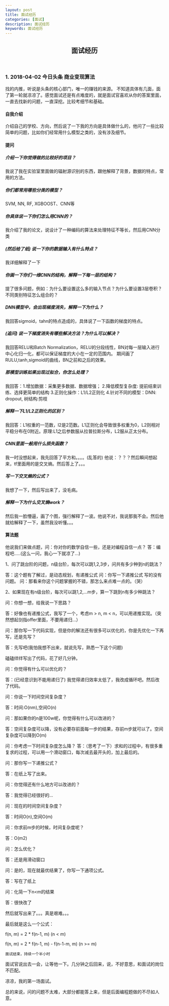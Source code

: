 ```yaml
---
layout: post
title: 面试经历
categories: [面试]
description: 面试经历
keywords: 面试经历
---
```



<h2 align = "center"> 面试经历 </h2>

<br/>

### 1. 2018-04-02  今日头条 商业变现算法

  找的内推，听说是头条的核心部门，唯一的赚钱的来源。
  不知道具体有几面，面了第一轮就凉凉了。感觉面试还是有点难度的，就是面试官喜欢从你的答案里面，一直去找新的问题，一直深挖。比较考细节和基础。

#### 自我介绍

  介绍自己的学校、方向，然后说了一下我的方向是具体做什么的，他问了一些比较简单的问题，比如你们经常用什么模型之类的，没有涉及细节。

#### 提问

##### 介绍一下你觉得做的比较好的项目？
  我说了我在实验室里面做的辐射源识别的东西，跟他解释了背景，数据的特点，常用的方法。

##### 你们都常用哪些分类的模型？
  SVM, NN, RF, XGBOOST、CNN等

##### 你具体说一下你们怎么用CNN的？
  我介绍了我的论文，说设计了一种编码的算法来处理特征不等长，然后用CNN分类

##### (然后给了纸) 说一下你的数据输入有什么特点？
  我详细解释了一下

##### 你画一下你们一维CNN的结构，解释一下每一层的结构？
  提了很多问题，例如：为什么要设置这么多的输入节点？为什么要设置3层卷积？不同类别特征怎么组合的？

##### DNN模型中，会出现梯度消失，解释一下为什么？

  我回答sigmoid，tahn的特点造成的，具体说了一下函数的梯度的特点。

##### (追问) 说一下梯度消失有哪些解决方法？为什么可以解决？

  我回答RELU和Batch Normalization，RELU的分段线性，BN对每一层输入进行中心化归一化，都可以保证梯度的大小在一定的范围内。 期间画了RULU,tanh,sigmoid的曲线，BN之前和之后的效果。

##### 那模型训练如果出现过拟合，你怎么处理？

  我回答：1.增加数据：采集更多数据、数据增强；
         2.降低模型复杂度: 提前结束训练、选择更简单的结构
         3.正则化操作：L1/L2正则化
         4.针对不同的模型：DNN: dropout, 树结构:剪枝

##### 解释一下L1/L2正则化的区别？
  我回答：L1权重的一范数，l2是2范数。L1正则化会导致很多权重为0，L2则相对平稳分布在0附近。原理:L1之后参数服从拉普拉斯分布，L2服从正太分布。

##### CNN里面一般用什么损失函数？

  我一时没想起来，我先回答了平方和。。。。(乱答的)
  他说：？？？然后瞬间想起来，tf里面用的是交叉熵。然后答上了。。。

##### 写一下交叉熵的公式？

  我想了一下，然后写出来了，没毛病。

##### 解释一下为什么交叉熵work？
  然后我一脸懵逼，画了个图，强行解释了一波。他说不对，我说那我不会。然后他就给解释了一下，虽然我没听懂。。。


#### 算法题

  他说我们来做点题，问：你对你的数学自信一些，还是对编程自信一点？
  答：编程吧.....(这么一问，我心一下就凉了...)

  1、问了跳台阶的问题，n级台阶，每次可以跳1,2,3步，问共有多少种到n的跳法？
  
  答：这个题有了解过，是动态规划，有递推公式
  问：你写一下递推公式
  写的没有问题。
  问：那看来你这个问题掌握的不错，那怎么来点难一点的。（哭）

  2、如果现在有n级台阶，每次可以跳1,2,...m步，算一下跳到n有多少种跳法？
  
  问：你想一想，给我说一下思路？
  
  答：好像也有递推公式，我写了一个，考虑m > n, m < n，可以用递推实现。（突然想起剑指offer里面，不要用递归...）
  
  问：那你写一下代码实现，但是你的解法还有很多可以优化的，你是先优化一下再写，还是先写？
  
  答：先写吧(我怕我想不出来，就说先写，熟悉一下这个问题)
  
  磕磕绊绊写出了代码，花了好几分钟。
  
  问：你觉得有什么可以优化的？
  
  答：(已经意识到不能用递归了) 我觉得递归效率太低了，我改成循环吧。然后改了代码。
  
  问：你说一下时间空间复杂度？
  
  答：时间:O(nm),空间O(n)
  
  问：那如果你的n是100w呢，你觉得有什么可以改进的？
  
  答：空间复杂度可以降，没有必要存前面每一步的结果，存前m步就可以了。空间复杂度可以降到O(m)
  
  问：你考虑一下时间复杂度怎么降？
  答：（思考了一下）求和的过程中，有很多重复求的过程，可以用一个滑动窗口，每次减去最开头的，加上最后的。
  
  问：那你写一下递推公式？
  
  答：在纸上写了出来。
  
  问：你觉得还有什么地方可以改进的？
  
  答：我觉得已经很好的...
  
  问：现在的时间空间复杂度？
  
  答：时间O(n),空间O(m)
  
  问：你求前m步的时候，时间复杂度呢？
  
  答：O(m2)
  
  问：怎么优化？
  
  答：还是用滑动窗口
  
  问：是的，现在就最优结果了，你写一下通项公式。
  
  答：写在了纸上
  
  问：化简一下n<m的结果
  
  答：很快改了
  
  然后就写出来了。。。真是艰难。。。

  最后就是这么一个公式：
  
  f(n, m) = 2 * f(n-1, m) (n < m)
  
  f(n, m) = 2 * f(n-1, m) - f(n-1-m, m) (n >= m)

	面试结束，持续一个半小时
	

面试官说出去一会，让等他一下。几分钟之后回来，说，不好意思，和面试的岗位不匹配。

凉凉，我的第一场面试。

总的来说，问的问题不太难，大部分都能答上来，但是后面编程题做的不尽如人意。
